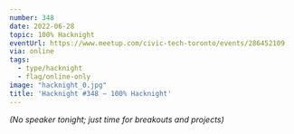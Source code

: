```yaml
---
number: 348
date: 2022-06-28
topic: 100% Hacknight
eventUrl: https://www.meetup.com/civic-tech-toronto/events/286452109
via: online
tags:
  - type/hacknight
  - flag/online-only
image: "hacknight_0.jpg"
title: 'Hacknight #348 – 100% Hacknight'
---
```


*(No speaker tonight; just time for breakouts and projects)*
